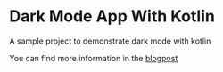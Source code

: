 # Dark Mode App With Kotlin
A sample project to demonstrate dark mode with kotlin

You can find more information in the [blogpost](https://proandroiddev.com/dark-mode-on-android-app-with-kotlin-dc759fc5f0e1)

